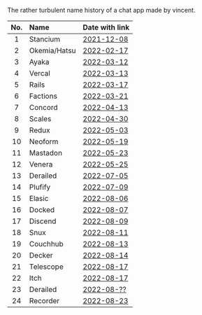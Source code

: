 The rather turbulent name history of a chat app made by vincent.

| No. | Name         | Date with link                                                                                             |
|:--:|:-------------|:------------------------------------------------------------------------------------------------------------|
|  1 | Stancium     | [2021-12-08](https://github.com/decker-archive/api/commit/d37cab03ecc9ce0c4343052464a8006837c2bbe6)         |
|  2 | Okemia/Hatsu | [2022-02-17](https://github.com/decker-archive/api/commit/bf0549264018319595e10b393a5762334cc4f31a)         |
|  3 | Ayaka        | [2022-03-12](https://github.com/concordchat/api-docs/commit/ea8034a983003808c6df91c6c49cc21e8f72d858)       |
|  4 | Vercal       | [2022-03-13](https://github.com/decker-archive/api/commit/050074b9ac3da41eb4852877b1ab46a0915c8817)         |
|  5 | Rails        | [2022-03-17](https://github.com/decker-archive/api/commit/08f8ecb45e20014627295e1bb54c1a2644301d2c)         |
|  6 | Factions     | [2022-03-21](https://github.com/concordchat/concord-api/commit/e539f7191fe8d70f9f8a77fb9a1b973541617a46)    |
|  7 | Concord      | [2022-04-13](https://canary.discord.com/channels/881118111967883295/881118112492191796/963795519711367168)  |
|  8 | Scales       | [2022-04-30](https://canary.discord.com/channels/881118111967883295/881118112492191796/969865722991869982)  |
|  9 | Redux        | [2022-05-03](https://canary.discord.com/channels/881118111967883295/969836504128036864/970955845695324190)  |
| 10 | Neoform      | [2022-05-19](https://github.com/concordchat/concord-api/commit/6c8003a077145dd9ae383b9b513fd685e6c2f066)    |
| 11 | Mastadon     | [2022-05-23](https://canary.discord.com/channels/881118111967883295/881118112492191796/978299567256797234)  |
| 12 | Venera       | [2022-05-25](https://canary.discord.com/channels/962194292296802334/962194292296802337/979015020316868669)  |
| 13 | Derailed     | [2022-07-05](https://github.com/decker-archive/backend/commit/7b6c9420a0267762e040e9a541f29a5747f96dcd)     |
| 14 | Plufify      | [2022-07-09](https://github.com/decker-archive/backend/commit/b174d2af013095bce4d06961e25f3e268b013b6f)     |
| 15 | Elasic       | [2022-08-06](https://github.com/deckerapp/decker-gateway/commit/c751b61b7da63877e231d15109d1358ddde11193)   |
| 16  | Docked      | [2022-08-07](https://canary.discord.com/channels/881118111967883295/881118112492191796/1005799500956323861) |
| 17 | Discend      | [2022-08-09](https://canary.discord.com/channels/962194292296802334/988243874201862144/1006538875981799484) |
| 18 | Snux         | [2022-08-11](https://canary.discord.com/channels/962194292296802334/988243874201862144/1007175454622490705) |
| 19 | Couchhub     | [2022-08-13](https://github.com/deckerapp/decker-api/commit/ec2e9e191c3f599d1c4fbd8e8736be458967c487)       |
| 20 | Decker       | [2022-08-14](https://canary.discord.com/channels/881118111967883295/881118112492191796/1008358169594048532) |
| 21 | Telescope    | [2022-08-17](https://prnt.sc/vKodrdgCix6M)                                                                  |
| 22 | Itch         | [2022-08-17](https://prnt.sc/FXkEyTVPULlS)                                                                  |
| 23 | Derailed     | [2022-08-??](https://prnt.sc/kBW_ttEEzPnh)                                                                  |
| 24 | Recorder     | [2022-08-23](https://prnt.sc/z8jW8QhW5lcL)                                                                  |
